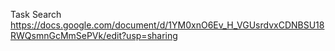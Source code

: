 Task Search 
https://docs.google.com/document/d/1YM0xnO6Ev_H_VGUsrdvxCDNBSU18RWQsmnGcMmSePVk/edit?usp=sharing
